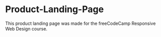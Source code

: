 # Product-Landing-Page
This product landing page was made for the freeCodeCamp Responsive Web Design course.
